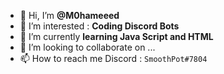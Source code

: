 - 👋 Hi, I’m **@M0hameeed**
- 👀 I’m interested : **Coding Discord Bots**
- 🌱 I’m currently **learning Java Script and HTML**
- 💞️ I’m looking to collaborate on ...
- 📫 How to reach me Discord : ``SmoothPot#7804``

<!---
M0hameeed/M0hameeed is a ✨ special ✨ repository because its `README.md` (this file) appears on your GitHub profile.
You can click the Preview link to take a look at your changes.
--->
